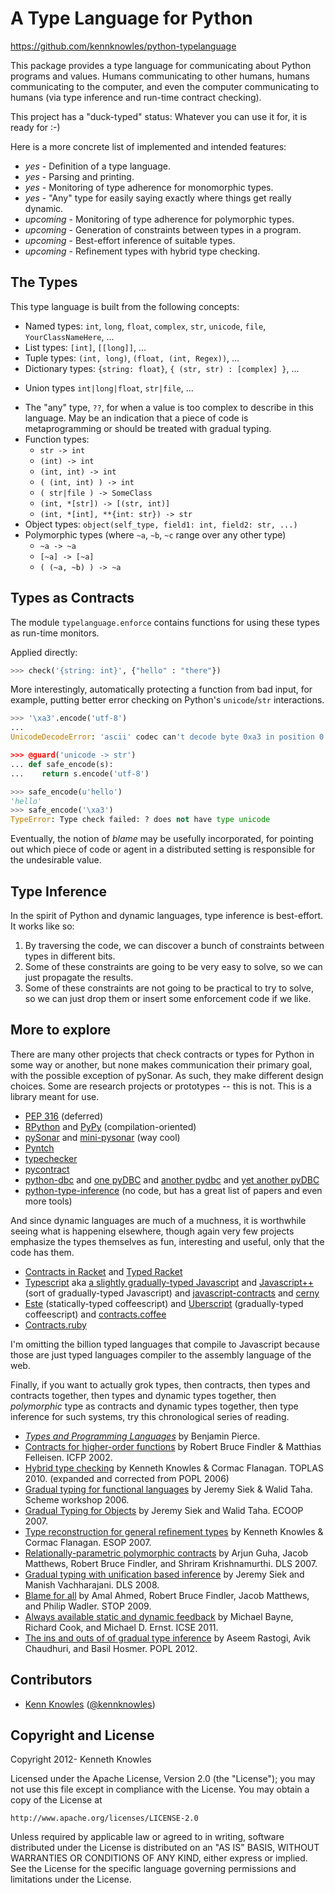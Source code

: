 A Type Language for Python
==========================

https://github.com/kennknowles/python-typelanguage

This package provides a type language for communicating about Python programs and values. 
Humans communicating to other humans, humans communicating to the computer, and even the computer
communicating to humans (via type inference and run-time contract checking).

This project has a "duck-typed" status: Whatever you can use it for, it is ready for :-)

Here is a more concrete list of implemented and intended features:

 - _yes_      - Definition of a type language.
 - _yes_      - Parsing and printing.
 - _yes_      - Monitoring of type adherence for monomorphic types.
 - _yes_      - "Any" type for easily saying exactly where things get really dynamic.
 - _upcoming_ - Monitoring of type adherence for polymorphic types.
 - _upcoming_ - Generation of constraints between types in a program.
 - _upcoming_ - Best-effort inference of suitable types.
 - _upcoming_ - Refinement types with hybrid type checking.


The Types
---------

This type language is built from the following concepts:

 - Named types: `int`, `long`, `float`, `complex`, `str`, `unicode`, `file`, `YourClassNameHere`, ...
 - List types: `[int]`, `[[long]]`, ...
 - Tuple types: `(int, long)`, `(float, (int, Regex))`, ...
 - Dictionary types: `{string: float}`, `{ (str, str) : [complex] }`, ...
 * Union types `int|long|float`, `str|file`, ...
 - The "any" type, `??`, for when a value is too complex to describe in this language. May be an indication that
   a piece of code is metaprogramming or should be treated with gradual typing.
 - Function types:
    - `str -> int`
    - `(int) -> int`
    - `(int, int) -> int`
    - `( (int, int) ) -> int`
    - `( str|file ) -> SomeClass`
    - `(int, *[str]) -> [(str, int)]`
    - `(int, *[int], **{int: str}) -> str`
 - Object types: `object(self_type, field1: int, field2: str, ...)`
 - Polymorphic types (where `~a`, `~b`, `~c` range over any other type)
    - `~a -> ~a`
    - `[~a] -> [~a]`
    - `( (~a, ~b) ) -> ~a`


Types as Contracts
------------------

The module `typelanguage.enforce` contains functions for using these types as
run-time monitors.

Applied directly:

```python
>>> check('{string: int}', {"hello" : "there"})
```

More interestingly, automatically protecting a function from bad input,
for example, putting better error checking on Python's `unicode`/`str`
interactions.

```python
>>> '\xa3'.encode('utf-8')
...
UnicodeDecodeError: 'ascii' codec can't decode byte 0xa3 in position 0: ordinal not in range(128)

>>> @guard('unicode -> str')
... def safe_encode(s):
...    return s.encode('utf-8')

>>> safe_encode(u'hello')
'hello'
>>> safe_encode('\xa3')
TypeError: Type check failed: ? does not have type unicode
```

Eventually, the notion of _blame_ may be usefully incorporated, for pointing
out which piece of code or agent in a distributed setting is responsible
for the undesirable value.


Type Inference
--------------

In the spirit of Python and dynamic languages, type inference is best-effort. It works like so:

1. By traversing the code, we can discover a bunch of constraints between types in
   different bits.
2. Some of these constraints are going to be very easy to solve, so we can just
   propagate the results.
3. Some of these constraints are not going to be practical to try to solve, so we
   can just drop them or insert some enforcement code if we like.


More to explore
---------------

There are many other projects that check contracts or types for Python in some way or
another, but none makes communication their primary goal, with the possible exception 
of pySonar. As such, they make different design choices. Some are research projects
or prototypes -- this is not. This is a library meant for use. 

 * [PEP 316](http://www.python.org/dev/peps/pep-0316/) (deferred)
 * [RPython](http://doc.pypy.org/en/latest/translation.html) and [PyPy](http://pypy.org/) (compilation-oriented)
 * [pySonar](http://yinwang0.wordpress.com/2010/09/12/pysonar/) and [mini-pysonar](https://github.com/yinwang0/mini-pysonar)
   (way cool)
 * [Pyntch](http://www.unixuser.org/~euske/python/pyntch/index.html)
 * [typechecker](https://github.com/shomah4a/typechecker)
 * [pycontract](http://www.wayforward.net/pycontract/)
 * [python-dbc](http://code.google.com/p/python-dbc/) 
   and [one pyDBC](http://www.nongnu.org/pydbc/) 
   and [another pydbc](https://github.com/cadrian/pydbc) 
   and [yet another pyDBC](https://github.com/Ceasar/pyDbC)
 * [python-type-inference](http://code.google.com/p/python-type-inference/wiki/Resources) (no code, but has a great list of papers and even more tools)

And since dynamic languages are much of a muchness, it is worthwhile seeing what is
happening elsewhere, though again very few projects emphasize the types themselves as
fun, interesting and useful, only that the code has them.

 * [Contracts in Racket](http://docs.racket-lang.org/guide/contracts.html) and [Typed Racket](http://docs.racket-lang.org/ts-guide/)
 * [Typescript](http://www.typescriptlang.org/) 
   aka [a slightly gradually-typed Javascript](http://siek.blogspot.com/2012/10/is-typescript-gradually-typed-part-1.html)
   and [Javascript++](http://jspp.javascript.am/) (sort of gradually-typed Javascript)
   and [javascript-contracts](https://github.com/brownplt/javascript-contracts)
   and [cerny](http://www.cerny-online.com/cerny.js/)
 * [Este](https://github.com/Steida/este) (statically-typed coffeescript) 
   and [Uberscript](https://github.com/jstrachan/coffee-script/blob/master/TypeAnnotations.md) (gradually-typed coffeescript)
   and [contracts.coffee](http://disnetdev.com/contracts.coffee/)
 * [Contracts.ruby](https://github.com/egonSchiele/contracts.ruby)

I'm omitting the billion typed languages that compile to Javascript because those are just typed languages compiler to the assembly
language of the web.

Finally, if you want to actually grok types, then contracts, then types and contracts
together, then types and dynamic types together, then _polymorphic_ type as contracts
and dynamic types together, then type inference for such systems,
try this chronological series of reading.

 - [_Types and Programming Languages_](http://www.cis.upenn.edu/~bcpierce/tapl/) by Benjamin Pierce.
 - [Contracts for higher-order functions](http://www.eecs.northwestern.edu/~robby/pubs/papers/ho-contracts-icfp2002.pdf)
   by Robert Bruce Findler & Matthias Felleisen. ICFP 2002.
 - [Hybrid type checking](http://users.soe.ucsc.edu/~cormac/papers/toplas09.pdf)
   by Kenneth Knowles & Cormac Flanagan. TOPLAS 2010. (expanded and corrected from POPL 2006)
 - [Gradual typing for functional languages](http://ecee.colorado.edu/~siek/pubs/pubs/2006/siek06_gradual.pdf)
   by Jeremy Siek & Walid Taha. Scheme workshop 2006.
 - [Gradual Typing for Objects](http://ecee.colorado.edu/~siek/gradual-obj.pdf)
   by Jeremy Siek and Walid Taha. ECOOP 2007.
 - [Type reconstruction for general refinement types](http://users.soe.ucsc.edu/~cormac/papers/esop07.pdf)
   by Kenneth Knowles & Cormac Flanagan. ESOP 2007.
 - [Relationally-parametric polymorphic contracts](http://cs.brown.edu/~sk/Publications/Papers/Published/gmfk-rel-par-poly-cont/paper.pdf)
   by Arjun Guha, Jacob Matthews, Robert Bruce Findler, and Shriram Krishnamurthi. DLS 2007.
 - [Gradual typing with unification based inference](http://ecee.colorado.edu/~siek/dls08igtlc.pdf)
   by Jeremy Siek and Manish Vachharajani. DLS 2008.
 - [Blame for all](http://homepages.inf.ed.ac.uk/wadler/papers/blame-for-all/blame-for-all.pdf)
   by Amal Ahmed, Robert Bruce Findler, Jacob Matthews, and Philip Wadler. STOP 2009.
 - [Always available static and dynamic feedback](http://homes.cs.washington.edu/~mernst/pubs/ductile-icse2011.pdf)
   by Michael Bayne, Richard Cook, and Michael D. Ernst. ICSE 2011.
 - [The ins and outs of of gradual type inference](http://www.cs.umd.edu/~avik/papers/iogti.pdf)
   by Aseem Rastogi, Avik Chaudhuri, and Basil Hosmer. POPL 2012.



Contributors
------------

 * [Kenn Knowles](https://github.com/kennknowles) ([@kennknowles](https://twitter.com/KennKnowles))


Copyright and License
---------------------

Copyright 2012- Kenneth Knowles

Licensed under the Apache License, Version 2.0 (the "License");
you may not use this file except in compliance with the License.
You may obtain a copy of the License at

    http://www.apache.org/licenses/LICENSE-2.0

Unless required by applicable law or agreed to in writing, software
distributed under the License is distributed on an "AS IS" BASIS,
WITHOUT WARRANTIES OR CONDITIONS OF ANY KIND, either express or implied.
See the License for the specific language governing permissions and
limitations under the License.
